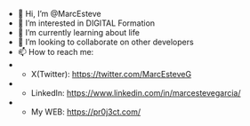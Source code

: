 - 👋 Hi, I’m @MarcEsteve
- 👀 I’m interested in DIGITAL Formation
- 🌱 I’m currently learning about life
- 💞️ I’m looking to collaborate on other developers
- 📫 How to reach me:
- - X(Twitter): https://twitter.com/MarcEsteveG
- - LinkedIn: https://www.linkedin.com/in/marcestevegarcia/
- - My WEB: https://pr0j3ct.com/

<!---
MarcEsteve/MarcEsteve is a ✨ special ✨ repository because its `README.md` (this file) appears on your GitHub profile.
You can click the Preview link to take a look at your changes.
--->
